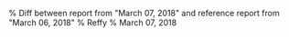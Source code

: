 % Diff between report from "March 07, 2018" and reference report from "March 06, 2018"
% Reffy
% March 07, 2018

